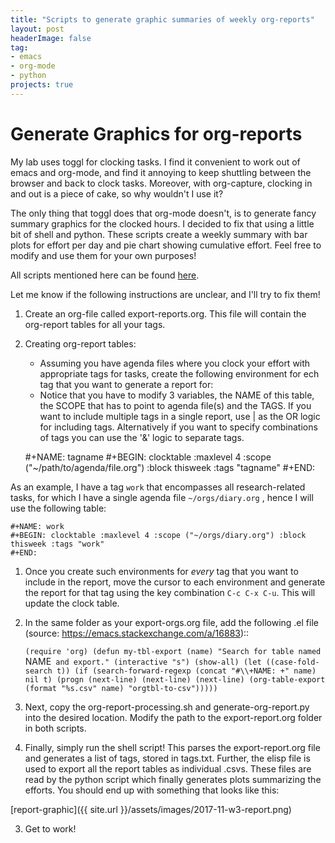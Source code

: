 ```yaml
---
title: "Scripts to generate graphic summaries of weekly org-reports"
layout: post
headerImage: false
tag:
- emacs
- org-mode
- python
projects: true
---
```


# Generate Graphics for org-reports

My lab uses toggl for clocking tasks. I find it convenient to work out of emacs and org-mode, and find it annoying to keep shuttling between the browser and back to clock tasks. Moreover, with org-capture, clocking in and out is a piece of cake, so why wouldn't I use it?

The only thing that toggl does that org-mode doesn't, is to generate fancy summary graphics for the clocked hours. I decided to fix that using a little bit of shell and python. These scripts create a weekly summary with bar plots for effort per day and pie chart showing cumulative effort. Feel free to modify and use them for your own purposes!

All scripts mentioned here can be found [here](https://github.com/amoghpj/org-report-summary-graphics).

Let me know if the following instructions are unclear, and I'll try to fix them!

1.  Create an org-file called export-reports.org. This file will contain the org-report tables for all your tags.
2.  Creating org-report tables:
    -   Assuming you have agenda files where you clock your effort with appropriate tags for tasks, create the following environment for ech tag that you want to generate a report for:
    -   Notice that you have to modify 3 variables, the NAME of this table, the SCOPE that has to point to agenda file(s) and the TAGS. If you want to include multiple tags in a single report, use &#124; as the OR logic for including tags. Alternatively if you want to specify combinations of tags you can use the '&' logic to separate tags.
    
    #+NAME: tagname
    #+BEGIN: clocktable :maxlevel 4 :scope ("~/path/to/agenda/file.org") :block thisweek :tags "tagname"
    #+END: 

As an example, I have a tag `work` that encompasses all research-related tasks, for which I have a single agenda file `~/orgs/diary.org` , hence I will use the following table:

    #+NAME: work
    #+BEGIN: clocktable :maxlevel 4 :scope ("~/orgs/diary.org") :block thisweek :tags "work"
    #+END: 

1.  Once you create such environments for *every* tag that you want to include in the report, move the cursor to each environment and generate the report for that tag using the key combination `C-c C-x C-u`. This will update the clock table.
2.  In the same folder as your export-orgs.org file, add the following .el file (source: https://emacs.stackexchange.com/a/16883)::

    `(require 'org)
    (defun my-tbl-export (name)
    "Search for table named `NAME` and export."
    (interactive "s")
    (show-all)
    (let ((case-fold-search t))
    (if (search-forward-regexp (concat "#\\+NAME: +" name) nil t)
    (progn
        (next-line)
        (next-line)
        (next-line)
        (org-table-export (format "%s.csv" name) "orgtbl-to-csv")))))`

1.  Next, copy the org-report-processing.sh and generate-org-report.py into the desired location. Modify the path to the export-report.org folder in both scripts.
2.  Finally, simply run the shell script! This parses the export-report.org file and generates a list of tags, stored in tags.txt. Further, the elisp file is used to export all the report tables as individual .csvs. These files are read by the python script which finally generates plots summarizing the efforts. You should end up with something that looks like this:

[report-graphic]({{ site.url }}/assets/images/2017-11-w3-report.png)

3.  Get to work!


